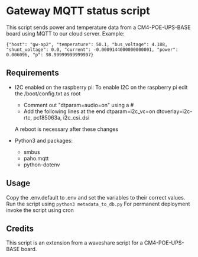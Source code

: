 
# Gateway MQTT status script

This script sends power and temperature data from a CM4-POE-UPS-BASE  board using MQTT to our cloud server.
Example:

    {"host": "gw-ap2", "temperature": 50.1, "bus_voltage": 4.188, "shunt_voltage": 0.0, "current": -0.0009144000000000001, "power": 0.006096, "p": 98.99999999999997}

## Requirements

- I2C enabled on the raspberry pi:
	To enable I2C on the raspberry pi edit the /boot/config.txt as root
	 - Comment out "dtparam=audio=on" using a #
	 - Add the following lines at the end
		    dtparam=i2c_vc=on
		    dtoverlay=i2c-rtc, pcf85063a, i2c_csi_dsi
	
	A reboot is necessary after these changes
    
- Python3 and packages:
	- smbus
	- paho.mqtt
	- python-dotenv

## Usage

Copy the .env.default to .env and set the variables to their correct values.
Run the script using `python3 metadata_to_db.py`
For permanent deployment invoke the script using cron

## Credits

This script is an extension from a waveshare script for a CM4-POE-UPS-BASE board.
